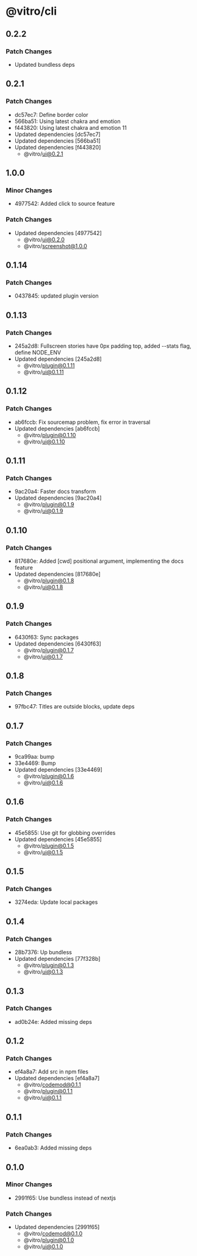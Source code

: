 # @vitro/cli

## 0.2.2

### Patch Changes

- Updated bundless deps

## 0.2.1

### Patch Changes

- dc57ec7: Define border color
- 566ba51: Using latest chakra and emotion
- f443820: Using latest chakra and emotion 11
- Updated dependencies [dc57ec7]
- Updated dependencies [566ba51]
- Updated dependencies [f443820]
  - @vitro/ui@0.2.1

## 1.0.0

### Minor Changes

- 4977542: Added click to source feature

### Patch Changes

- Updated dependencies [4977542]
  - @vitro/ui@0.2.0
  - @vitro/screenshot@1.0.0

## 0.1.14

### Patch Changes

- 0437845: updated plugin version

## 0.1.13

### Patch Changes

- 245a2d8: Fullscreen stories have 0px padding top, added --stats flag, define NODE_ENV
- Updated dependencies [245a2d8]
  - @vitro/plugin@0.1.11
  - @vitro/ui@0.1.11

## 0.1.12

### Patch Changes

- ab6fccb: Fix sourcemap problem, fix error in traversal
- Updated dependencies [ab6fccb]
  - @vitro/plugin@0.1.10
  - @vitro/ui@0.1.10

## 0.1.11

### Patch Changes

- 9ac20a4: Faster docs transform
- Updated dependencies [9ac20a4]
  - @vitro/plugin@0.1.9
  - @vitro/ui@0.1.9

## 0.1.10

### Patch Changes

- 817680e: Added [cwd] positional argument, implementing the docs feature
- Updated dependencies [817680e]
  - @vitro/plugin@0.1.8
  - @vitro/ui@0.1.8

## 0.1.9

### Patch Changes

- 6430f63: Sync packages
- Updated dependencies [6430f63]
  - @vitro/plugin@0.1.7
  - @vitro/ui@0.1.7

## 0.1.8

### Patch Changes

- 97fbc47: Titles are outside blocks, update deps

## 0.1.7

### Patch Changes

- 9ca99aa: bump
- 33e4469: Bump
- Updated dependencies [33e4469]
  - @vitro/plugin@0.1.6
  - @vitro/ui@0.1.6

## 0.1.6

### Patch Changes

- 45e5855: Use git for globbing overrides
- Updated dependencies [45e5855]
  - @vitro/plugin@0.1.5
  - @vitro/ui@0.1.5

## 0.1.5

### Patch Changes

- 3274eda: Update local packages

## 0.1.4

### Patch Changes

- 28b7376: Up bundless
- Updated dependencies [77f328b]
  - @vitro/plugin@0.1.3
  - @vitro/ui@0.1.3

## 0.1.3

### Patch Changes

- ad0b24e: Added missing deps

## 0.1.2

### Patch Changes

- ef4a8a7: Add src in npm files
- Updated dependencies [ef4a8a7]
  - @vitro/codemod@0.1.1
  - @vitro/plugin@0.1.1
  - @vitro/ui@0.1.1

## 0.1.1

### Patch Changes

- 6ea0ab3: Added missing deps

## 0.1.0

### Minor Changes

- 2991f65: Use bundless instead of nextjs

### Patch Changes

- Updated dependencies [2991f65]
  - @vitro/codemod@0.1.0
  - @vitro/plugin@0.1.0
  - @vitro/ui@0.1.0
